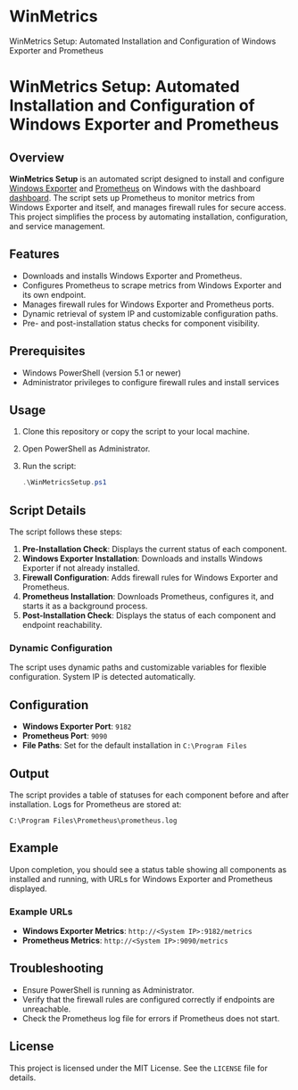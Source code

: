# WinMetrics
WinMetrics Setup: Automated Installation and Configuration of Windows Exporter and Prometheus


# WinMetrics Setup: Automated Installation and Configuration of Windows Exporter and Prometheus

## Overview
**WinMetrics Setup** is an automated script designed to install and configure [Windows Exporter](https://github.com/prometheus-community/windows_exporter) and [Prometheus](https://prometheus.io/) on Windows with the dashboard [dashboard](https://grafana.com/grafana/dashboards/15620-windows-node-exporter/). The script sets up Prometheus to monitor metrics from Windows Exporter and itself, and manages firewall rules for secure access. This project simplifies the process by automating installation, configuration, and service management.

## Features
- Downloads and installs Windows Exporter and Prometheus.
- Configures Prometheus to scrape metrics from Windows Exporter and its own endpoint.
- Manages firewall rules for Windows Exporter and Prometheus ports.
- Dynamic retrieval of system IP and customizable configuration paths.
- Pre- and post-installation status checks for component visibility.

## Prerequisites
- Windows PowerShell (version 5.1 or newer)
- Administrator privileges to configure firewall rules and install services

## Usage
1. Clone this repository or copy the script to your local machine.
2. Open PowerShell as Administrator.
3. Run the script:

    ```powershell
    .\WinMetricsSetup.ps1
    ```

## Script Details
The script follows these steps:
1. **Pre-Installation Check**: Displays the current status of each component.
2. **Windows Exporter Installation**: Downloads and installs Windows Exporter if not already installed.
3. **Firewall Configuration**: Adds firewall rules for Windows Exporter and Prometheus.
4. **Prometheus Installation**: Downloads Prometheus, configures it, and starts it as a background process.
5. **Post-Installation Check**: Displays the status of each component and endpoint reachability.

### Dynamic Configuration
The script uses dynamic paths and customizable variables for flexible configuration. System IP is detected automatically.

## Configuration
- **Windows Exporter Port**: `9182`
- **Prometheus Port**: `9090`
- **File Paths**: Set for the default installation in `C:\Program Files`

## Output
The script provides a table of statuses for each component before and after installation. Logs for Prometheus are stored at:

```
C:\Program Files\Prometheus\prometheus.log
```

## Example
Upon completion, you should see a status table showing all components as installed and running, with URLs for Windows Exporter and Prometheus displayed.

### Example URLs
- **Windows Exporter Metrics**: `http://<System IP>:9182/metrics`
- **Prometheus Metrics**: `http://<System IP>:9090/metrics`

## Troubleshooting
- Ensure PowerShell is running as Administrator.
- Verify that the firewall rules are configured correctly if endpoints are unreachable.
- Check the Prometheus log file for errors if Prometheus does not start.

## License
This project is licensed under the MIT License. See the `LICENSE` file for details.
